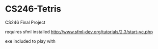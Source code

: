 CS246-Tetris
============

CS246 Final Project

requires sfml installed
http://www.sfml-dev.org/tutorials/2.3/start-vc.php

exe included to play with
